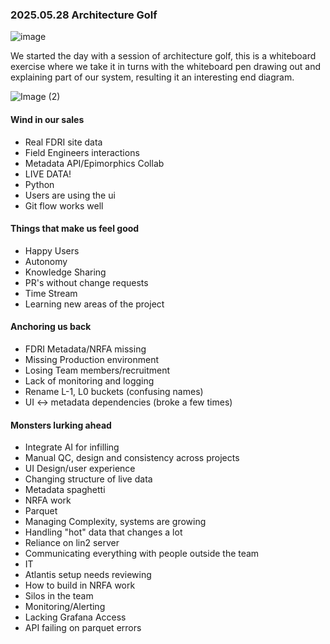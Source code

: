 ### 2025.05.28 Architecture Golf

![image](https://github.com/user-attachments/assets/e0b1c409-b816-4c67-9c5c-22ed303cc5f1)

We started the day with a session of architecture golf, this is a whiteboard exercise where we take it in turns with the whiteboard pen drawing out and explaining part of our system, resulting it an interesting end diagram.

![Image (2)](https://github.com/user-attachments/assets/8f2806b0-ad75-4e67-8995-ea8b20af320e)

#### Wind in our sales
- Real FDRI site data
- Field Engineers interactions
- Metadata API/Epimorphics Collab
- LIVE DATA!
- Python
- Users are using the ui
- Git flow works well
#### Things that make us feel good
- Happy Users
- Autonomy
- Knowledge Sharing
- PR's without change requests
- Time Stream
- Learning new areas of the project
#### Anchoring us back
- FDRI Metadata/NRFA missing
- Missing Production environment
- Losing Team members/recruitment
- Lack of monitoring and logging
- Rename L-1, L0 buckets (confusing names)
- UI <-> metadata dependencies (broke a few times)

#### Monsters lurking ahead
- Integrate AI for infilling
- Manual QC, design and consistency across projects
- UI Design/user experience
- Changing structure of live data
- Metadata spaghetti
- NRFA work
- Parquet
- Managing Complexity, systems are growing
- Handling "hot" data that changes a lot
- Reliance on lin2 server
- Communicating everything with people outside the team
- IT
- Atlantis setup needs reviewing
- How to build in NRFA work
- Silos in the team
- Monitoring/Alerting
- Lacking Grafana Access
- API failing on parquet errors
